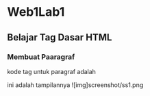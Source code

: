 # Web1Lab1
## Belajar Tag Dasar HTML

### Membuat Paaragraf
kode tag untuk paragraf adalah <p>
ini adalah tampilannya
![img]screenshot/ss1.png